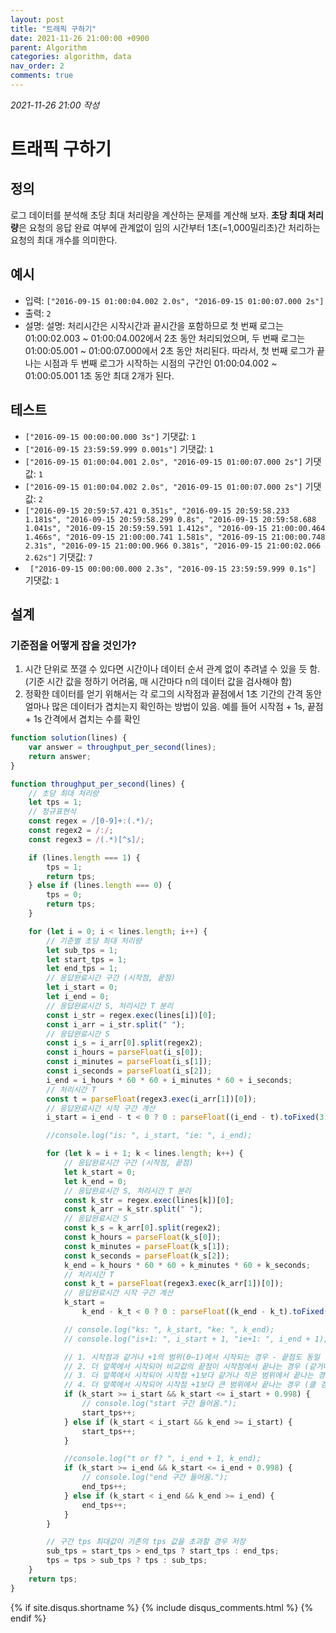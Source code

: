 ```yaml
---
layout: post
title: "트래픽 구하기"
date: 2021-11-26 21:00:00 +0900
parent: Algorithm
categories: algorithm, data
nav_order: 2
comments: true
---
```


_2021-11-26 21:00 작성_

# 트래픽 구하기

## 정의

로그 데이터를 분석해 초당 최대 처리량을 계산하는 문제를 계산해 보자. **초당 최대 처리량**은 요청의 응답 완료 여부에 관계없이 임의 시간부터 1초(=1,000밀리초)간 처리하는 요청의 최대 개수를 의미한다.

## 예시

-   입력: `["2016-09-15 01:00:04.002 2.0s", "2016-09-15 01:00:07.000 2s"]`
-   출력: `2`
-   설명: 설명: 처리시간은 시작시간과 끝시간을 포함하므로 첫 번째 로그는 01:00:02.003 ~ 01:00:04.002에서 2초 동안 처리되었으며, 두 번째 로그는 01:00:05.001 ~ 01:00:07.000에서 2초 동안 처리된다. 따라서, 첫 번째 로그가 끝나는 시점과 두 번째 로그가 시작하는 시점의 구간인 01:00:04.002 ~ 01:00:05.001 1초 동안 최대 2개가 된다.

## 테스트

-   `["2016-09-15 00:00:00.000 3s"]` 기댓값: `1`
-   `["2016-09-15 23:59:59.999 0.001s"]` 기댓값: `1`
-   `["2016-09-15 01:00:04.001 2.0s", "2016-09-15 01:00:07.000 2s"]` 기댓값: `1`
-   `["2016-09-15 01:00:04.002 2.0s", "2016-09-15 01:00:07.000 2s"]` 기댓값: `2`
-   `["2016-09-15 20:59:57.421 0.351s", "2016-09-15 20:59:58.233 1.181s", "2016-09-15 20:59:58.299 0.8s", "2016-09-15 20:59:58.688 1.041s", "2016-09-15 20:59:59.591 1.412s", "2016-09-15 21:00:00.464 1.466s", "2016-09-15 21:00:00.741 1.581s", "2016-09-15 21:00:00.748 2.31s", "2016-09-15 21:00:00.966 0.381s", "2016-09-15 21:00:02.066 2.62s"]` 기댓값: `7`
-   ` ["2016-09-15 00:00:00.000 2.3s", "2016-09-15 23:59:59.999 0.1s"]` 기댓값: `1`

## 설계

### 기준점을 어떻게 잡을 것인가?
1. 시간 단위로 쪼갤 수 있다면 시간이나 데이터 순서 관계 없이 추려낼 수 있을 듯 함. (기준 시간 값을 정하기 어려움, 매 시간마다 n의 데이터 값을 검사해야 함)
2. 정확한 데이터를 얻기 위해서는 각 로그의 시작점과 끝점에서 1초 기간의 간격 동안 얼마나 많은 데이터가 겹치는지 확인하는 방법이 있음. 예를 들어 시작점 + 1s, 끝점 + 1s 간격에서 겹치는 수를 확인

```js
function solution(lines) {
	var answer = throughput_per_second(lines);
	return answer;
}

function throughput_per_second(lines) {
	// 초당 최대 처리량
	let tps = 1;
	// 정규표현식
	const regex = /[0-9]+:(.*)/;
	const regex2 = /:/;
	const regex3 = /(.*)[^s]/;

	if (lines.length === 1) {
		tps = 1;
		return tps;
	} else if (lines.length === 0) {
		tps = 0;
		return tps;
	}

	for (let i = 0; i < lines.length; i++) {
		// 기준별 초당 최대 처리량
		let sub_tps = 1;
		let start_tps = 1;
		let end_tps = 1;
		// 응답완료시간 구간 (시작점, 끝점)
		let i_start = 0;
		let i_end = 0;
		// 응답완료시간 S, 처리시간 T 분리
		const i_str = regex.exec(lines[i])[0];
		const i_arr = i_str.split(" ");
		// 응답완료시간 S
		const i_s = i_arr[0].split(regex2);
		const i_hours = parseFloat(i_s[0]);
		const i_minutes = parseFloat(i_s[1]);
		const i_seconds = parseFloat(i_s[2]);
		i_end = i_hours * 60 * 60 + i_minutes * 60 + i_seconds;
		// 처리시간 T
		const t = parseFloat(regex3.exec(i_arr[1])[0]);
		// 응답완료시간 시작 구간 계산
		i_start = i_end - t < 0 ? 0 : parseFloat((i_end - t).toFixed(3));

		//console.log("is: ", i_start, "ie: ", i_end);

		for (let k = i + 1; k < lines.length; k++) {
			// 응답완료시간 구간 (시작점, 끝점)
			let k_start = 0;
			let k_end = 0;
			// 응답완료시간 S, 처리시간 T 분리
			const k_str = regex.exec(lines[k])[0];
			const k_arr = k_str.split(" ");
			// 응답완료시간 S
			const k_s = k_arr[0].split(regex2);
			const k_hours = parseFloat(k_s[0]);
			const k_minutes = parseFloat(k_s[1]);
			const k_seconds = parseFloat(k_s[2]);
			k_end = k_hours * 60 * 60 + k_minutes * 60 + k_seconds;
			// 처리시간 T
			const k_t = parseFloat(regex3.exec(k_arr[1])[0]);
			// 응답완료시간 시작 구간 계산
			k_start =
				k_end - k_t < 0 ? 0 : parseFloat((k_end - k_t).toFixed(3));

			// console.log("ks: ", k_start, "ke: ", k_end);
			// console.log("is+1: ", i_start + 1, "ie+1: ", i_end + 1);

			// 1. 시작점과 같거나 +1의 범위(0~1)에서 시작되는 경우 - 끝점도 동일
			// 2. 더 앞쪽에서 시작되어 비교값의 끝점이 시작점에서 끝나는 경우 (같거나) - 끝점도 동일
			// 3. 더 앞쪽에서 시작되어 시작점 +1보다 같거나 작은 범위에서 끝나는 경우 (클 경우) - 끝점도 동일
			// 4. 더 앞쪽에서 시작되어 시작점 +1보다 큰 범위에서 끝나는 경우 (클 경우) - 끝점도 동일
			if (k_start >= i_start && k_start <= i_start + 0.998) {
				// console.log("start 구간 들어옴.");
				start_tps++;
			} else if (k_start < i_start && k_end >= i_start) {
				start_tps++;
			}

			//console.log("t or f? ", i_end + 1, k_end);
			if (k_start >= i_end && k_start <= i_end + 0.998) {
				// console.log("end 구간 들어옴.");
				end_tps++;
			} else if (k_start < i_end && k_end >= i_end) {
				end_tps++;
			}
		}

		// 구간 tps 최대값이 기존의 tps 값을 초과할 경우 저장
		sub_tps = start_tps > end_tps ? start_tps : end_tps;
		tps = tps > sub_tps ? tps : sub_tps;
	}
	return tps;
}
```

{% if site.disqus.shortname %}
{% include disqus_comments.html %}
{% endif %}
